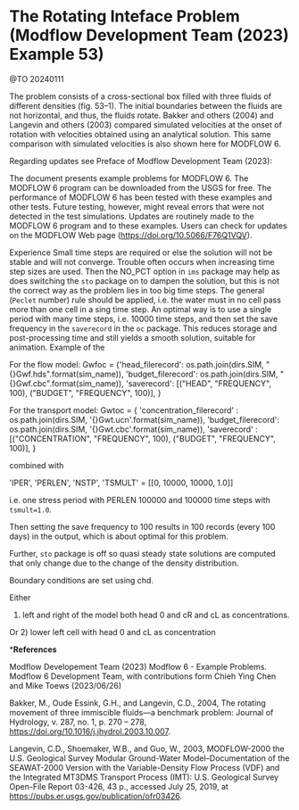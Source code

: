 # The Rotating Inteface Problem (Modflow Development Team (2023) Example 53)

@TO 20240111

The problem consists of a cross-sectional box filled with three fluids of different densities (fig. 53–1). The initial boundaries between the fluids are not horizontal, and thus, the fluids rotate. Bakker and others (2004) and Langevin and others (2003) compared simulated velocities at the onset of rotation with velocities obtained using an analytical solution. This same comparison with simulated velocities is also shown here for MODFLOW 6.

Regarding updates see Preface of Modflow Development Team (2023):

The document presents example problems for MODFLOW 6. The MODFLOW 6 program can be downloaded from the USGS for free. The performance of MODFLOW 6 has been tested with these examples and other tests. Future testing, however, might reveal errors that were not detected in the test simulations. Updates are routinely made to the MODFLOW 6 program and to these examples. Users can check for updates on the MODFLOW Web page (https://doi.org/10.5066/F76Q1VQV).

Experience
Small time steps are required or else the solution will not be stable and will not converge. Trouble often occurs when increasing time step sizes are used. Then the NO_PCT option in `ims` package may help as does switching the `sto` package on to dampen the solution, but this is not the correct way as the problem lies in too big time steps. The general (`Peclet` number) rule should be applied, i.e. the water must in no cell pass more than one cell in a sing time step. An optimal way is to use a single period with many time steps, i.e. 10000 time steps, and then set the save frequency in the `saverecord` in the `oc` package. This reduces storage and post-processing time and still yields a smooth solution, suitable for animation. Example of the

For the flow model:
Gwfoc = {'head_filerecord':   os.path.join(dirs.SIM, "{}Gwf.hds".format(sim_name)),
         'budget_filerecord': os.path.join(dirs.SIM, "{}Gwf.cbc".format(sim_name)),
         'saverecord': [("HEAD", "FREQUENCY", 100), ("BUDGET", "FREQUENCY", 100)],
}

For the transport model:
Gwtoc = {
      'concentration_filerecord' : os.path.join(dirs.SIM, '{}Gwt.ucn'.format(sim_name)),
      'budget_filerecord':         os.path.join(dirs.SIM, '{}Gwt.cbc'.format(sim_name)),
      'saverecord' : [("CONCENTRATION", "FREQUENCY", 100), ("BUDGET", "FREQUENCY", 100)],
}

combined with

'IPER', 'PERLEN', 'NSTP', 'TSMULT' = [[0, 10000, 10000, 1.0]]

i.e. one stress period with PERLEN 100000 and 100000 time steps with `tsmult=1.0`.

Then setting the save frequency to 100 results in 100 records (every 100 days) in the output, which is about optimal for this problem.

Further, `sto` package is off so quasi steady state solutions are computed that only change due to the change of the density distribution.

Boundary conditions are set using chd.

Either
 1) left and right of the model both head 0 and cR and cL as concentrations.

Or
 2) lower left cell with head 0 and cL as concentration


***References**

Modflow Developement Team (2023) Modflow 6 - Example Problems. Modflow 6 Development Team, with contributions form Chieh Ying Chen and Mike Toews (2023/06/26)

Bakker, M., Oude Essink, G.H., and Langevin, C.D., 2004, The rotating movement of three immiscible fluids—a benchmark problem: Journal of Hydrology, v. 287, no. 1, p. 270 – 278, https://doi.org/10.1016/j.jhydrol.2003.10.007.

Langevin, C.D., Shoemaker, W.B., and Guo, W., 2003, MODFLOW-2000 the U.S. Geological Survey Modular Ground-Water Model–Documentation of the SEAWAT-2000 Version with the Variable-Density Flow Process (VDF) and the Integrated MT3DMS Transport Process (IMT): U.S. Geological Survey Open-File Report 03-426, 43 p., accessed July 25, 2019, at https://pubs.er.usgs.gov/publication/ofr03426.


